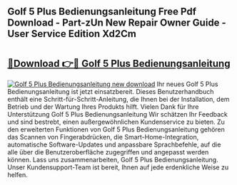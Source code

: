 ## Golf 5 Plus Bedienungsanleitung Free Pdf Download - Part-zUn New Repair Owner Guide - User Service Edition Xd2Cm

# <h2><a href="http://df3u0h.blite.top/?on=Golf+5+Plus+Bedienungsanleitung">🔗Download 👉🔴 Golf 5 Plus Bedienungsanleitung</a></h2>

[![Golf 5 Plus Bedienungsanleitung new download](https://i.imgur.com/lujVjoI.png)](http://df3u0h.blite.top/?on=Golf+5+Plus+Bedienungsanleitung)
Ihr neues Golf 5 Plus Bedienungsanleitung ist jetzt einsatzbereit. Dieses Benutzerhandbuch enthält eine Schritt-für-Schritt-Anleitung, die Ihnen bei der Installation, dem Betrieb und der Wartung Ihres Produkts hilft. Vielen Dank für Ihre Unterstützung Golf 5 Plus Bedienungsanleitung Wir schätzen Ihr Feedback und sind bestrebt, einen außergewöhnlichen Kundenservice zu bieten. Zu den erweiterten Funktionen von Golf 5 Plus Bedienungsanleitung gehören das Scannen von Fingerabdrücken, die Smart-Home-Integration, automatische Software-Updates und anpassbare Sprachbefehle, auf die alle über die Benutzeroberfläche zugegriffen und angepasst werden können. Lass uns zusammenarbeiten, Golf 5 Plus Bedienungsanleitung. Unser Kundensupport-Team ist bereit, Ihnen auf jede erdenkliche Weise zu helfen.
